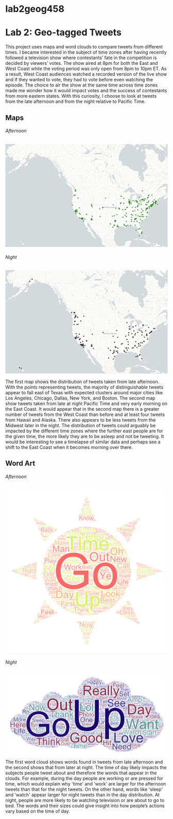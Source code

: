 # lab2geog458
# Lab 2: Geo-tagged Tweets
This project uses maps and word clouds to compare tweets from different times. I became interested in the subject of time zones after having recently followed a television show where contestants’ fate in the competition is decided by viewers’ votes. The show aired at 8pm for both the East and West Coast while the voting period was only open from 8pm to 10pm ET. As a result, West Coast audiences watched a recorded version of the live show and if they wanted to vote, they had to vote before even watching the episode. The choice to air the show at the same time across time zones made me wonder how it would impact votes and the success of contestants from more eastern states. With this curiosity, I choose to look at tweets from the late afternoon and from the night relative to Pacific Time. 
## Maps
###### Afternoon
![](img/map1.png)
###### Night
![](img/map2.png)

The first map shows the distribution of tweets taken from late afternoon. With the points representing tweets, the majority of distinguishable tweets appear to fall east of Texas with expected clusters around major cities like Los Angeles, Chicago, Dallas, New York, and Boston. The second map show tweets taken from late at night Pacific Time and very early morning on the East Coast. It would appear that in the second map there is a greater number of tweets from the West Coast than before and at least four tweets from Hawaii and Alaska. There also appears to be less tweets from the Midwest later in the night. The distribution of tweets could arguably be impacted by the different time zones where the further east people are for the given time, the more likely they are to be asleep and not be tweeting. It would be interesting to see a timelapse of similar data and perhaps see a shift to the East Coast when it becomes morning over there. 
## Word Art
###### Afternoon
![](img/wordart1.png)
###### Night
![](img/wordart2.png)

The first word cloud shows words found in tweets from late afternoon and the second shows that from later at night. The time of day likely impacts the subjects people tweet about and therefore the words that appear in the clouds. For example, during the day people are working or are pressed for time, which would explain why 'time' and 'work' are larger for the afternoon tweets than that for the night tweets. On the other hand, words like 'sleep' and 'watch' appear larger for night tweets than in the day distribution. At night, people are more likely to be watching television or are about to go to bed. The words and their sizes could give insight into how people’s actions vary based on the time of day. 
